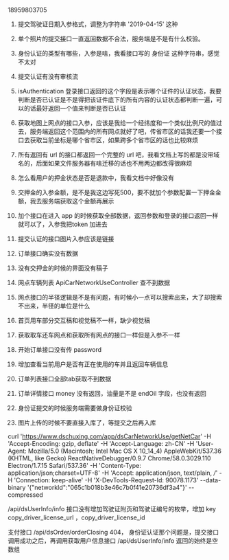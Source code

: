 18959803705

1. 提交驾驶证日期入参格式，调整为字符串 '2019-04-15' 这种
2. 单个照片的提交接口一直返回数据不合法，服务端是不是有什么校验。
3. 身份认证的类型有哪些，入参是啥，我看接口写的 身份证 这种字符串，感觉不太对
4. 提交认证有没有审核流
5. isAuthentication 登录接口返回的这个字段是表示哪个证件的认证状态，我要判断是否已认证是不是得把该证件底下的所有内容的认证状态都判断一遍，可以的话最好返回一个值来判断是否已认证
6. 获取地图上网点的接口入参，应该是我给一个经纬度和一个类似比例尺的值过去，服务端返回这个范围内的所有网点就好了吧，传省市区的话我还要一个接口去获取当前坐标是哪个省市区，如果跨多个省市区的话也比较麻烦
7. 所有返回有 url 的接口都返回一个完整的 url 吧，我看文档上写的都是没带域名的，后面如果文件服务器有啥迁移的话也不用两边都改得很麻烦
8. 怎么看用户的押金状态是否是退款中，我看文档中好像没有
9. 交押金的入参金额，是不是我这边写死500，要不就加个参数配置一下押金金额，我去服务端获取这个金额再展示



1. 加个接口在进入 app 的时候获取全部数据，返回参数和登录的接口返回一样就可以了，入参我把token 加进去
2. 提交认证的接口图片入参应该是链接
3. 订单接口确实没有数据
4. 没有交押金的时候的界面没有稿子


1. 网点车辆列表 ApiCarNetworkUseController 查不到数据
2. 网点接口的半径逻辑是不是有问题，有时候小一点可以搜索出来，大了却搜索不出来，半径的单位是什么
3. 首页用车部分交互稿和视觉稿不一样，缺少视觉稿
4. 获取取车还车网点和获取所有网点的接口一样但是入参不一样


1. 开始订单接口没有传 password
2. 增加查看当前用户是否有正在使用的车并且返回车辆信息
3. 订单列表接口全部tab获取不到数据
4. 订单详情接口 money 没有返回，油量是不是 endOil 字段，也没有返回


1. 身份证提交的时候服务端需要做身份证校验
2. 图片上传的时候不要直接入库了，等提交之后再入库

curl 'https://www.dschuxing.com/app/dsCarNetworkUse/getNetCar' -H 'Accept-Encoding: gzip, deflate' -H 'Accept-Language: zh-CN' -H 'User-Agent: Mozilla/5.0 (Macintosh; Intel Mac OS X 10_14_4) AppleWebKit/537.36 (KHTML, like Gecko) ReactNativeDebugger/0.9.7 Chrome/58.0.3029.110 Electron/1.7.15 Safari/537.36' -H 'Content-Type: application/json;charset=UTF-8' -H 'Accept: application/json, text/plain, */*' -H 'Connection: keep-alive' -H 'X-DevTools-Request-Id: 90078.1173' --data-binary '{"networkId":"065c1b018b3e46c7b0f41e20736df3a4"}' --compressed

/api/dsUserInfo/info 接口没有增加驾驶证附页和驾驶证编号的枚举，增加 key copy_driver_license_url ，copy_driver_license_id

支付接口 /api/dsOrder/orderClosing 404，
身份证认证那个问题是，提交接口调用成功之后，再调用获取用户信息接口 /api/dsUserInfo/info 返回的始终是空数组
